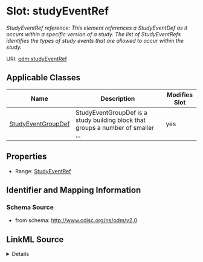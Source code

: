 # Slot: studyEventRef


_StudyEventRef reference: This element references a StudyEventDef as it occurs within a specific version of a study. The list of StudyEventRefs identifies the types of study events that are allowed to occur within the study._



URI: [odm:studyEventRef](http://www.cdisc.org/ns/odm/v2.0/studyEventRef)



<!-- no inheritance hierarchy -->




## Applicable Classes

| Name | Description | Modifies Slot |
| --- | --- | --- |
[StudyEventGroupDef](StudyEventGroupDef.md) | StudyEventGroupDef is a study building block that groups a number of smaller ... |  yes  |







## Properties

* Range: [StudyEventRef](StudyEventRef.md)





## Identifier and Mapping Information







### Schema Source


* from schema: http://www.cdisc.org/ns/odm/v2.0




## LinkML Source

<details>
```yaml
name: studyEventRef
description: 'StudyEventRef reference: This element references a StudyEventDef as
  it occurs within a specific version of a study. The list of StudyEventRefs identifies
  the types of study events that are allowed to occur within the study.'
from_schema: http://www.cdisc.org/ns/odm/v2.0
rank: 1000
identifier: false
alias: studyEventRef
domain_of:
- StudyEventGroupDef
range: StudyEventRef

```
</details>